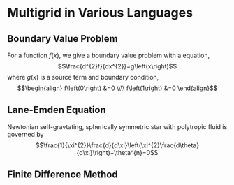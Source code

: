 # Multigrid in Various Languages

## Boundary Value Problem
For a function $f\left(x\right)$, we give a boundary value problem with a equation,
$$\frac{d^{2}f}{dx^{2}}=g\left(x\right)$$
where $g\left(x\right)$ is a source term and boundary condition,
$$\begin{align} f\left(0\right) &=0 \\\\ f\left(1\right) &=0 \end{align}$$

## Lane-Emden Equation
Newtonian self-gravtating, spherically symmetric star with polytropic fluid is governed by
$$\frac{1}{\xi^{2}}\frac{d}{d\xi}\left(\xi^{2}\frac{d\theta}{d\xi}\right)+\theta^{n}=0$$

## Finite Difference Method
